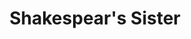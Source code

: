 ---
title: "Shakespear's Sister"
summary: "Shakespears Sister were formed by in 1988, and was her first musical outing since leaving , and initially a solo project. American backing vocalist and guitarist began working with Fahey in 1989 and Shakespear's Sister became a duo as of their 1989 hit single \"You're History\". After a string of hit singles and two successful albums, Fahey and Detroit split in 1993. Fahey resumed as the sole member until 1996. In 2009, after a 13-year hiatus, Fahey resurrected the band to release a new album. In May 2019 Shakespears Sister have announced their reunion."
image: "shakespear-s-sister.jpg"
apple_music_artist_url: "https://music.apple.com/gb/artist/shakespears-sister/41262167"
wikipedia_url: "none"
---